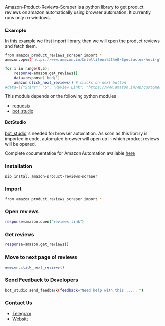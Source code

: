 Amazon-Product-Reviews-Scraper is a python library to get product reviews on amazon automatically using browser automation. 
It currently runs only on windows.

### Example
In this example we first import library, then we will open the product reviews and fetch them.
```sh
from amazon_product_reviews_scraper import *
amazon.open("https://www.amazon.in/Intellilens%C2%AE-Spectacles-Anti-glare-Protection-Computer/product-reviews/B07JCKYCJ1/ref=cm_cr_dp_d_show_all_btm?ie=UTF8&reviewerType=all_reviews") # product reviews link

for i in range(0,5):
	response=amazon.get_reviews()
	data=response['body']
	amazon.click_next_reviews() # clicks on next button
#data=[{"Stars": "5", "Review Link": "https://www.amazon.in/gp/customer-reviews/R2X17YCIE6PP8O/ref=cm_cr_arp_d_rvw_ttl?ie=UTF8&ASIN=B07JCKYCJ1", "Review": " Brilliant!! A must buy"},{},...]
```

This module depends on the following python modules
* [requests](https://pypi.org/project/requests/)
* [bot_studio](https://pypi.org/project/bot_studio/)

#### BotStudio
[bot_studio](https://pypi.org/project/bot_studio/) is needed for browser automation. As soon as this library is imported in code, automated browser will open up in which product reviews will be opened.

Complete documentation for Amazon Automation available [here](https://amazon-api.datakund.com/en/latest/)

### Installation

```sh
pip install amazon-product-reviews-scraper
```

### Import
```sh
from amazon_product_reviews_scraper import *
```

### Open reviews
```sh
response=amazon.open("reviews link")
```

### Get reviews
```sh
response=amazon.get_reviews()
```

### Move to next page of reviews
```sh
amazon.click_next_reviews()
```

### Send Feedback to Developers
```sh
bot_studio.send_feedback(feedback="Need help with this ......")
```

### Contact Us
* [Telegram](https://t.me/datakund)
* [Website](https://datakund.com)

